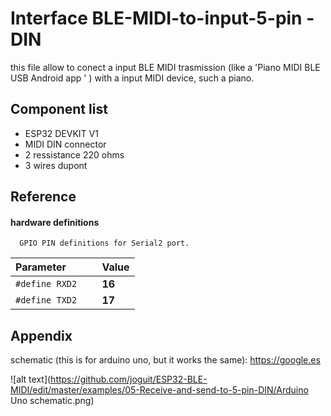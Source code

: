 
# Interface BLE-MIDI-to-input-5-pin -DIN

this file allow to conect a input BLE MIDI trasmission (like a 'Piano MIDI BLE USB Android app ' ) with a input MIDI device, such a piano.




## Component list
* ESP32 DEVKIT V1
* MIDI DIN connector
* 2 ressistance 220 ohms
* 3 wires dupont 

## Reference

#### hardware definitions

```http
  GPIO PIN definitions for Serial2 port.
```

| Parameter |      | Value                |
| :-------- | :------- | :------------------------- |
| `#define RXD2` | ` ` | **16** |
| `#define TXD2` | ` ` | **17** |
#### 


## Appendix

schematic (this is for arduino uno, but it works the same):
https://google.es

![alt text](https://github.com/joguit/ESP32-BLE-MIDI/edit/master/examples/05-Receive-and-send-to-5-pin-DIN/Arduino Uno schematic.png)
